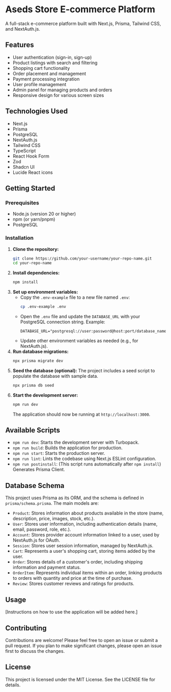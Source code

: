 # Aseds Store E-commerce Platform

A full-stack e-commerce platform built with Next.js, Prisma, Tailwind CSS, and NextAuth.js.

## Features

- User authentication (sign-in, sign-up)
- Product listings with search and filtering
- Shopping cart functionality
- Order placement and management
- Payment processing integration
- User profile management
- Admin panel for managing products and orders
- Responsive design for various screen sizes

## Technologies Used

- Next.js
- Prisma
- PostgreSQL
- NextAuth.js
- Tailwind CSS
- TypeScript
- React Hook Form
- Zod
- Shadcn UI
- Lucide React icons

## Getting Started

### Prerequisites

* Node.js (version 20 or higher)
* npm (or yarn/pnpm)
* PostgreSQL

### Installation

1.  **Clone the repository:**
    ```bash
    git clone https://github.com/your-username/your-repo-name.git
    cd your-repo-name
    ```
2.  **Install dependencies:**
    ```bash
    npm install
    ```
3.  **Set up environment variables:**
    *   Copy the `.env-example` file to a new file named `.env`:
        ```bash
        cp .env-example .env
        ```
    *   Open the `.env` file and update the `DATABASE_URL` with your PostgreSQL connection string. Example:
        ```
        DATABASE_URL="postgresql://user:password@host:port/database_name"
        ```
    *   Update other environment variables as needed (e.g., for NextAuth.js).
4.  **Run database migrations:**
    ```bash
    npx prisma migrate dev
    ```
5.  **Seed the database (optional):**
    The project includes a seed script to populate the database with sample data.
    ```bash
    npx prisma db seed
    ```
6.  **Start the development server:**
    ```bash
    npm run dev
    ```
    The application should now be running at `http://localhost:3000`.

## Available Scripts

*   `npm run dev`: Starts the development server with Turbopack.
*   `npm run build`: Builds the application for production.
*   `npm run start`: Starts the production server.
*   `npm run lint`: Lints the codebase using Next.js ESLint configuration.
*   `npm run postinstall`: (This script runs automatically after `npm install`) Generates Prisma Client.

## Database Schema

This project uses Prisma as its ORM, and the schema is defined in `prisma/schema.prisma`. The main models are:

*   `Product`: Stores information about products available in the store (name, description, price, images, stock, etc.).
*   `User`: Stores user information, including authentication details (name, email, password, role, etc.).
*   `Account`: Stores provider account information linked to a user, used by NextAuth.js for OAuth.
*   `Session`: Stores user session information, managed by NextAuth.js.
*   `Cart`: Represents a user's shopping cart, storing items added by the user.
*   `Order`: Stores details of a customer's order, including shipping information and payment status.
*   `OrderItem`: Represents individual items within an order, linking products to orders with quantity and price at the time of purchase.
*   `Review`: Stores customer reviews and ratings for products.

## Usage

[Instructions on how to use the application will be added here.]

## Contributing

Contributions are welcome! Please feel free to open an issue or submit a pull request. If you plan to make significant changes, please open an issue first to discuss the changes.

## License

This project is licensed under the MIT License. See the LICENSE file for details.
